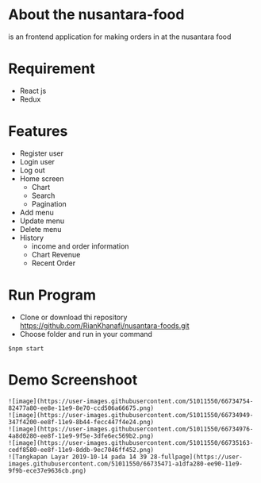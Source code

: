 # About the nusantara-food
is an frontend application for making orders in at the nusantara food

# Requirement
- React js
- Redux

# Features
- Register user
- Login user
- Log out
- Home screen
  - Chart
  - Search
  - Pagination
- Add menu
- Update menu
- Delete menu
- History
  - income and order information
  - Chart Revenue
  - Recent Order

# Run Program 
  - Clone or download thi repository https://github.com/RianKhanafi/nusantara-foods.git
  - Choose folder and run in your command
  ```
  $npm start
  ```
# Demo Screenshoot
```
![image](https://user-images.githubusercontent.com/51011550/66734754-82477a80-ee8e-11e9-8e70-ccd506a66675.png)
![image](https://user-images.githubusercontent.com/51011550/66734949-347f4200-ee8f-11e9-8b44-fecc447f4e24.png)
![image](https://user-images.githubusercontent.com/51011550/66734976-4a8d0280-ee8f-11e9-9f5e-3dfe6ec569b2.png)
![image](https://user-images.githubusercontent.com/51011550/66735163-cedf8580-ee8f-11e9-8ddb-9ec7046ff452.png)
![Tangkapan Layar 2019-10-14 pada 14 39 28-fullpage](https://user-images.githubusercontent.com/51011550/66735471-a1dfa280-ee90-11e9-9f9b-ece37e9636cb.png)
```

